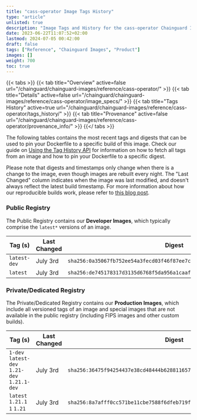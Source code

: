 ```yaml
---
title: "cass-operator Image Tags History"
type: "article"
unlisted: true
description: "Image Tags and History for the cass-operator Chainguard Image"
date: 2023-06-22T11:07:52+02:00
lastmod: 2024-07-05 00:42:00
draft: false
tags: ["Reference", "Chainguard Images", "Product"]
images: []
weight: 700
toc: true
---
```


{{< tabs >}}
{{< tab title="Overview" active=false url="/chainguard/chainguard-images/reference/cass-operator/" >}}
{{< tab title="Details" active=false url="/chainguard/chainguard-images/reference/cass-operator/image_specs/" >}}
{{< tab title="Tags History" active=true url="/chainguard/chainguard-images/reference/cass-operator/tags_history/" >}}
{{< tab title="Provenance" active=false url="/chainguard/chainguard-images/reference/cass-operator/provenance_info/" >}}
{{</ tabs >}}

The following tables contains the most recent tags and digests that can be used to pin your Dockerfile to a specific build of this image. Check our guide on [Using the Tag History API](/chainguard/chainguard-images/using-the-tag-history-api/) for information on how to fetch all tags from an image and how to pin your Dockerfile to a specific digest.

Please note that digests and timestamps only change when there is a change to the image, even though images are rebuilt every night. The "Last Changed" column indicates when the image was last modified, and doesn't always reflect the latest build timestamp. For more information about how our reproducible builds work, please refer to [this blog post](https://www.chainguard.dev/unchained/reproducing-chainguards-reproducible-image-builds).

### Public Registry
The Public Registry contains our **Developer Images**, which typically comprise the `latest*` versions of an image.

| Tag (s)       | Last Changed | Digest                                                                    |
|---------------|--------------|---------------------------------------------------------------------------|
|  `latest-dev` | July 3rd     | `sha256:0a35067fb752ee54a3fecd03f46f87ee7ccfb1a9a08222cc985cef892b70b8ad` |
|  `latest`     | July 3rd     | `sha256:de745178317d3135d6768f5da956a1caaf0bdfbdcd6009d55f4d0feebe411652` |


### Private/Dedicated Registry
The Private/Dedicated Registry contains our **Production Images**, which include all versioned tags of an image and special images that are not available in the public registry (including FIPS images and other custom builds).

| Tag (s)                                       | Last Changed | Digest                                                                    |
|-----------------------------------------------|--------------|---------------------------------------------------------------------------|
|  `1-dev` `latest-dev` `1.21-dev` `1.21.1-dev` | July 3rd     | `sha256:36475f94254437e38cd48444b62881165704ccb530794b2c8497ad29ab1be620` |
|  `latest` `1.21.1` `1` `1.21`                 | July 3rd     | `sha256:8a7afff0cc571be11cbe7588f6dfeb719f539cf7509f8f8cebe627d9b62e534c` |

